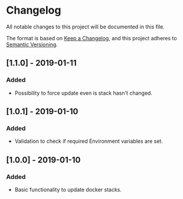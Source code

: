 # Changelog
All notable changes to this project will be documented in this file.

The format is based on [Keep a Changelog](https://keepachangelog.com/en/1.0.0/),
and this project adheres to [Semantic Versioning](https://semver.org/spec/v2.0.0.html).

## [1.1.0] - 2019-01-11
### Added
- Possibility to force update even is stack hasn't changed.

## [1.0.1] - 2019-01-10
### Added
- Validation to check if required Environment variables are set.

## [1.0.0] - 2019-01-10
### Added
- Basic functionality to update docker stacks.
